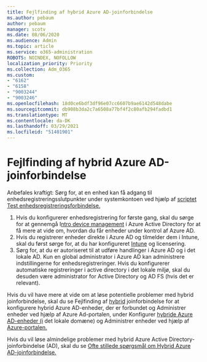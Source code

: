 ```yaml
---
title: Fejlfinding af hybrid Azure AD-joinforbindelse
ms.author: pebaum
author: pebaum
manager: scotv
ms.date: 08/06/2020
ms.audience: Admin
ms.topic: article
ms.service: o365-administration
ROBOTS: NOINDEX, NOFOLLOW
localization_priority: Priority
ms.collection: Adm_O365
ms.custom:
- "6162"
- "6158"
- "9003244"
- "9003246"
ms.openlocfilehash: 18d0ce6bdf3df96e07cc6607b9ae6142d548dabe
ms.sourcegitcommit: db908b3da2c7a6508a77bf4f2c80afb294fadbd1
ms.translationtype: MT
ms.contentlocale: da-DK
ms.lasthandoff: 03/29/2021
ms.locfileid: "51401901"
---
```

# <a name="troubleshoot-hybrid-azure-ad-join"></a>Fejlfinding af hybrid Azure AD-joinforbindelse

Anbefales kraftigt: Sørg for, at en enhed kan få adgang til enhedsregistreringsslutpunkter under systemkontoen ved hjælp af [scriptet Test enhedsregistreringsforbindelse.](https://docs.microsoft.com/samples/azure-samples/testdeviceregconnectivity/testdeviceregconnectivity/)

1. Hvis du konfigurerer enhedsregistrering for første gang, skal du sørge for at gennemgå I[ntro device management](https://docs.microsoft.com/samples/azure-samples/testdeviceregconnectivity/testdeviceregconnectivity/) i Azure Active Directory for at få mere at vide om, hvordan du får enheder under kontrol af Azure AD.
1. Hvis du registrerer enheder direkte i Azure AD og tilmelder dem i Intune, skal du først [](https://docs.microsoft.com/mem/intune/fundamentals/licenses-assign?WT.mc_id=Portal-Microsoft_Azure_Support) sørge for, at du har konfigureret [Intune](https://docs.microsoft.com/mem/intune/enrollment/device-enrollment?WT.mc_id=Portal-Microsoft_Azure_Support) og licensering.
1. Sørg for, at du er autoriseret til at udføre handlinger i Azure AD og i det lokale AD. Kun en global administrator i Azure AD kan administrere indstillingerne for enhedsregistreringer. Hvis du konfigurerer automatiske registreringer i active directory i det lokale miljø, skal du desuden være administrator for Active Directory og AD FS (hvis det er relevant).

Hvis du vil have mere at vide om at løse potentielle problemer med hybrid joinforbindelse, skal du se Fejlfinding af [hybrid](https://docs.microsoft.com/azure/active-directory/devices/troubleshoot-hybrid-join-windows-current) joinforbindelse for at konfigurere hybrid Azure AD-enheder, der er forbundet og Administrer enheder ved hjælp af Azure Ad-portalen, under Konfigurer [hybride Azure AD-enheder (i](https://docs.microsoft.com/azure/active-directory/devices/hybrid-azuread-join-plan?WT.mc_id=Portal-Microsoft_Azure_Support) det lokale domæne) og Administrer enheder ved hjælp af [Azure-portalen.](https://docs.microsoft.com/azure/active-directory/devices/device-management-azure-portal?WT.mc_id=Portal-Microsoft_Azure_Support)

Hvis du vil løse almindelige problemer med hybrid Azure Active Directory-joinforbindelse (AD), skal du se [Ofte stillede spørgsmål om Hybrid Azure AD-joinforbindelse.](https://docs.microsoft.com/azure/active-directory/devices/faq#hybrid-azure-ad-join-faq)
